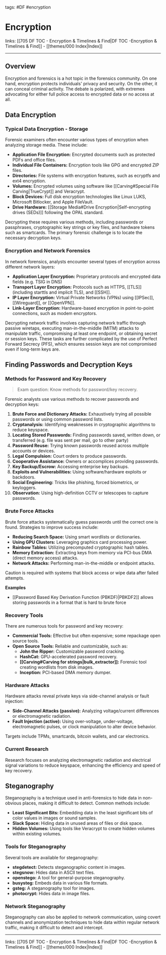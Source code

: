 tags: #DF #encryption
 
# Encryption

links: [[705 DF TOC - Encryption & Timelines & Find|DF TOC -Encryption & Timelines & Find]] - [[themes/000 Index|Index]]

---

## Overview

Encryption and forensics is a hot topic in the forensics community. On one hand, encryption protects individuals' privacy and security. On the other, it can conceal criminal activity. The debate is polarized, with extremes advocating for either full police access to encrypted data or no access at all.

## Data Encryption

### Typical Data Encryption - Storage

Forensic examiners often encounter various types of encryption when analyzing storage media. These include:

- **Application File Encryption:** Encrypted documents such as protected PDFs and office files.
- **Individual File Containers:** Encryption tools like GPG and encrypted ZIP files.
- **Directories:** File systems with encryption features, such as ecryptfs and ext4 encryption.
- **Volumes:** Encrypted volumes using software like [[Carving#Special File Carving|TrueCrypt]] and Veracrypt.
- **Block Devices:** Full disk encryption technologies like Linux LUKS, Microsoft Bitlocker, and Apple FileVault.
- **Drive Hardware:** [[Storage Media#Drive Encryption|Self-encrypting drives (SEDs)]] following the OPAL standard.

Decrypting these requires various methods, including passwords or passphrases, cryptographic key strings or key files, and hardware tokens such as smartcards. The primary forensic challenge is to locate the necessary decryption keys.

### Encryption and Network Forensics

In network forensics, analysts encounter several types of encryption across different network layers:

- **Application Layer Encryption:** Proprietary protocols and encrypted data fields (e.g. TSIG in DNS)
- **Transport Layer Encryption:** Protocols such as HTTPS, [[TLS]] (including starttls and implicit TLS), and [[SSH]].
- **IP Layer Encryption:** Virtual Private Networks (VPNs) using [[IPSec]], [[Wireguard]], or [[OpenVPN]].
- **Link-Layer Encryption:** Hardware-based encryption in point-to-point connections, such as modem encryptors.

Decrypting network traffic involves capturing network traffic through passive wiretaps, executing man-in-the-middle (MITM) attacks to manipulate traffic, compromising at least one endpoint, or obtaining secret or session keys. These tasks are further complicated by the use of Perfect Forward Secrecy (PFS), which ensures session keys are not compromised even if long-term keys are.

## Finding Passwords and Decryption Keys

### Methods for Password and Key Recovery

> Exam question: Know methods for password/key recovery.

Forensic analysts use various methods to recover passwords and decryption keys:

1. **Brute Force and Dictionary Attacks:** Exhaustively trying all possible passwords or using common password lists.
2. **Cryptanalysis:** Identifying weaknesses in cryptographic algorithms to reduce keyspace.
3. **Locating Stored Passwords:** Finding passwords saved, written down, or transferred (e.g. file was sent per mail, go to other party)
4. **Password Reuse:** Trying known passwords reused across multiple accounts or devices.
5. **Legal Compulsion:** Court orders to produce passwords.
6. **Cooperative Assistance:** Owners or accomplices providing passwords.
7. **Key Backup/Escrow:** Accessing enterprise key backups.
8. **Exploits and Vulnerabilities:** Using software/hardware exploits or backdoors.
9. **Social Engineering:** Tricks like phishing, forced biometrics, or keyloggers.
10. **Observation:** Using high-definition CCTV or telescopes to capture passwords.

### Brute Force Attacks

Brute force attacks systematically guess passwords until the correct one is found. Strategies to improve success include:

- **Reducing Search Space:** Using smart wordlists or dictionaries.
- **Using GPU Clusters:** Leveraging graphics card processing power.
- **Rainbow Tables:** Utilizing precomputed cryptographic hash tables.
- **Memory Extraction:** Extracting keys from memory via PCI-bus DMA (direct memory access) attacks.
- **Network Attacks:** Performing man-in-the-middle or endpoint attacks.

Caution is required with systems that block access or wipe data after failed attempts.

**Examples**

- [[Password Based Key Derivation Function (PBKDF)|PBKDF2]] allows storing passwords in a format that is hard to brute force

### Recovery Tools

There are numerous tools for password and key recovery:

- **Commercial Tools:** Effective but often expensive; some repackage open source tools.
- **Open Source Tools:** Reliable and customizable, such as:
	- **John the Ripper:** Customizable password cracking.
	- **HashCat:** GPU-accelerated password recovery.
	- **[[Carving#Carving for strings|bulk_extractor]]:** Forensic tool creating wordlists from disk images.
	- **Inception:** PCI-based DMA memory dumper.

### Hardware Attacks

Hardware attacks reveal private keys via side-channel analysis or fault injection:

- **Side-Channel Attacks (passive):** Analyzing voltage/current differences or electromagnetic radiation.
- **Fault Injection (active):** Using over-voltage, under-voltage, electromagnetic pulses, or clock manipulation to alter device behavior.

Targets include TPMs, smartcards, bitcoin wallets, and car electronics.

### Current Research

Research focuses on analyzing electromagnetic radiation and electrical signal variations to reduce keyspace, enhancing the efficiency and speed of key recovery.

## Steganography

Steganography is a technique used in anti-forensics to hide data in non-obvious places, making it difficult to detect. Common methods include:

- **Least Significant Bits:** Embedding data in the least significant bits of color values in images or sound samples.
- **Slack Space:** Hiding data in unused areas of files or disk space.
- **Hidden Volumes:** Using tools like Veracrypt to create hidden volumes within existing volumes.

### Tools for Steganography

Several tools are available for steganography:

- **stegdetect:** Detects steganographic content in images.
- **stegsnow:** Hides data in ASCII text files.
- **openstego:** A tool for general-purpose steganography.
- **busysteg:** Embeds data in various file formats.
- **gsteg:** A steganography tool for images.
- **photocrypt:** Hides data in image files.

### Network Steganography

Steganography can also be applied to network communication, using covert channels and anonymization techniques to hide data within regular network traffic, making it difficult to detect and intercept.

---

links: [[705 DF TOC - Encryption & Timelines & Find|DF TOC -Encryption & Timelines & Find]] - [[themes/000 Index|Index]]